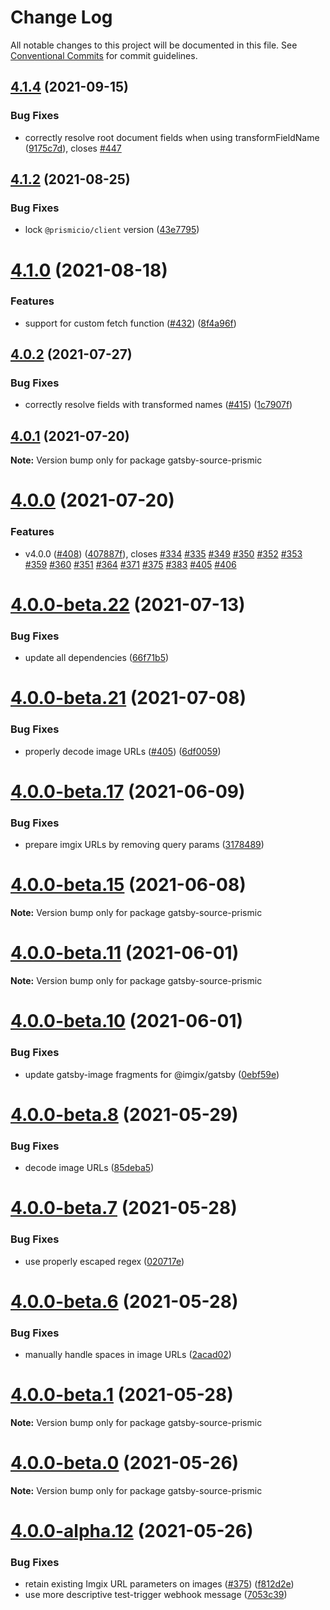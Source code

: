 # Change Log

All notable changes to this project will be documented in this file.
See [Conventional Commits](https://conventionalcommits.org) for commit guidelines.

## [4.1.4](https://github.com/prismicio/gatsby/compare/v4.1.3...v4.1.4) (2021-09-15)


### Bug Fixes

* correctly resolve root document fields when using transformFieldName ([9175c7d](https://github.com/prismicio/gatsby/commit/9175c7d6681b2385abd5a7a5e2701183dd7e5515)), closes [#447](https://github.com/prismicio/gatsby/issues/447)





## [4.1.2](https://github.com/prismicio/gatsby/compare/v4.1.1...v4.1.2) (2021-08-25)


### Bug Fixes

* lock `@prismicio/client` version ([43e7795](https://github.com/prismicio/gatsby/commit/43e77957ed579ae1519699278c56522da5b8c75a))





# [4.1.0](https://github.com/prismicio/gatsby/compare/v4.0.3...v4.1.0) (2021-08-18)


### Features

* support for custom fetch function ([#432](https://github.com/prismicio/gatsby/issues/432)) ([8f4a96f](https://github.com/prismicio/gatsby/commit/8f4a96ffd0653f4b6fe9271af52d2fdd35cd7876))





## [4.0.2](https://github.com/prismicio/gatsby/compare/v4.0.1...v4.0.2) (2021-07-27)


### Bug Fixes

* correctly resolve fields with transformed names ([#415](https://github.com/prismicio/gatsby/issues/415)) ([1c7907f](https://github.com/prismicio/gatsby/commit/1c7907f420e22b99d3c6009d85c443e2a00fa414))





## [4.0.1](https://github.com/prismicio/gatsby/compare/v4.0.0...v4.0.1) (2021-07-20)

**Note:** Version bump only for package gatsby-source-prismic





# [4.0.0](https://github.com/angeloashmore/gatsby-source-prismic/compare/v3.3.6...v4.0.0) (2021-07-20)


### Features

* v4.0.0 ([#408](https://github.com/angeloashmore/gatsby-source-prismic/issues/408)) ([407887f](https://github.com/angeloashmore/gatsby-source-prismic/commit/407887f2a039346420d4238beb8866dd33d230f8)), closes [#334](https://github.com/angeloashmore/gatsby-source-prismic/issues/334) [#335](https://github.com/angeloashmore/gatsby-source-prismic/issues/335) [#349](https://github.com/angeloashmore/gatsby-source-prismic/issues/349) [#350](https://github.com/angeloashmore/gatsby-source-prismic/issues/350) [#352](https://github.com/angeloashmore/gatsby-source-prismic/issues/352) [#353](https://github.com/angeloashmore/gatsby-source-prismic/issues/353) [#359](https://github.com/angeloashmore/gatsby-source-prismic/issues/359) [#360](https://github.com/angeloashmore/gatsby-source-prismic/issues/360) [#351](https://github.com/angeloashmore/gatsby-source-prismic/issues/351) [#364](https://github.com/angeloashmore/gatsby-source-prismic/issues/364) [#371](https://github.com/angeloashmore/gatsby-source-prismic/issues/371) [#375](https://github.com/angeloashmore/gatsby-source-prismic/issues/375) [#383](https://github.com/angeloashmore/gatsby-source-prismic/issues/383) [#405](https://github.com/angeloashmore/gatsby-source-prismic/issues/405) [#406](https://github.com/angeloashmore/gatsby-source-prismic/issues/406)





# [4.0.0-beta.22](https://github.com/angeloashmore/gatsby-source-prismic/compare/v4.0.0-beta.21...v4.0.0-beta.22) (2021-07-13)


### Bug Fixes

* update all dependencies ([66f71b5](https://github.com/angeloashmore/gatsby-source-prismic/commit/66f71b5fb44e4443a1cce6de884ca6627747dab8))





# [4.0.0-beta.21](https://github.com/angeloashmore/gatsby-source-prismic/compare/v4.0.0-beta.20...v4.0.0-beta.21) (2021-07-08)


### Bug Fixes

* properly decode image URLs ([#405](https://github.com/angeloashmore/gatsby-source-prismic/issues/405)) ([6df0059](https://github.com/angeloashmore/gatsby-source-prismic/commit/6df00597389a2743b70760a6449655615f92299c))





# [4.0.0-beta.17](https://github.com/angeloashmore/gatsby-source-prismic/compare/v4.0.0-beta.16...v4.0.0-beta.17) (2021-06-09)


### Bug Fixes

* prepare imgix URLs by removing query params ([3178489](https://github.com/angeloashmore/gatsby-source-prismic/commit/3178489761b5720bde60845a71296a9955f027da))





# [4.0.0-beta.15](https://github.com/angeloashmore/gatsby-source-prismic/compare/v4.0.0-beta.14...v4.0.0-beta.15) (2021-06-08)

**Note:** Version bump only for package gatsby-source-prismic





# [4.0.0-beta.11](https://github.com/angeloashmore/gatsby-source-prismic/compare/v4.0.0-beta.10...v4.0.0-beta.11) (2021-06-01)

**Note:** Version bump only for package gatsby-source-prismic





# [4.0.0-beta.10](https://github.com/angeloashmore/gatsby-source-prismic/compare/v4.0.0-beta.9...v4.0.0-beta.10) (2021-06-01)


### Bug Fixes

* update gatsby-image fragments for @imgix/gatsby ([0ebf59e](https://github.com/angeloashmore/gatsby-source-prismic/commit/0ebf59e308830611377c4b4aa661f7b699d7e54d))





# [4.0.0-beta.8](https://github.com/angeloashmore/gatsby-source-prismic/compare/v4.0.0-beta.7...v4.0.0-beta.8) (2021-05-29)


### Bug Fixes

* decode image URLs ([85deba5](https://github.com/angeloashmore/gatsby-source-prismic/commit/85deba5b05a7a37d5c343c05a3b1137c00988a22))





# [4.0.0-beta.7](https://github.com/angeloashmore/gatsby-source-prismic/compare/v4.0.0-beta.6...v4.0.0-beta.7) (2021-05-28)


### Bug Fixes

* use properly escaped regex ([020717e](https://github.com/angeloashmore/gatsby-source-prismic/commit/020717e8521b2571a8b1b17ee9fedbef0107b58f))





# [4.0.0-beta.6](https://github.com/angeloashmore/gatsby-source-prismic/compare/v4.0.0-beta.5...v4.0.0-beta.6) (2021-05-28)


### Bug Fixes

* manually handle spaces in image URLs ([2acad02](https://github.com/angeloashmore/gatsby-source-prismic/commit/2acad02975f9a0562e02b1586d5e8afea5e89d5d))





# [4.0.0-beta.1](https://github.com/angeloashmore/gatsby-source-prismic/compare/v4.0.0-beta.0...v4.0.0-beta.1) (2021-05-28)

**Note:** Version bump only for package gatsby-source-prismic





# [4.0.0-beta.0](https://github.com/angeloashmore/gatsby-source-prismic/compare/v4.0.0-alpha.12...v4.0.0-beta.0) (2021-05-26)

**Note:** Version bump only for package gatsby-source-prismic





# [4.0.0-alpha.12](https://github.com/angeloashmore/gatsby-source-prismic/compare/v4.0.0-alpha.11...v4.0.0-alpha.12) (2021-05-26)


### Bug Fixes

* retain existing Imgix URL parameters on images ([#375](https://github.com/angeloashmore/gatsby-source-prismic/issues/375)) ([f812d2e](https://github.com/angeloashmore/gatsby-source-prismic/commit/f812d2eca08d98d1ffa93e636839404dff8ecebd))
* use more descriptive test-trigger webhook message ([7053c39](https://github.com/angeloashmore/gatsby-source-prismic/commit/7053c39bfa2d658a10032a3be84275073d4338d8))
